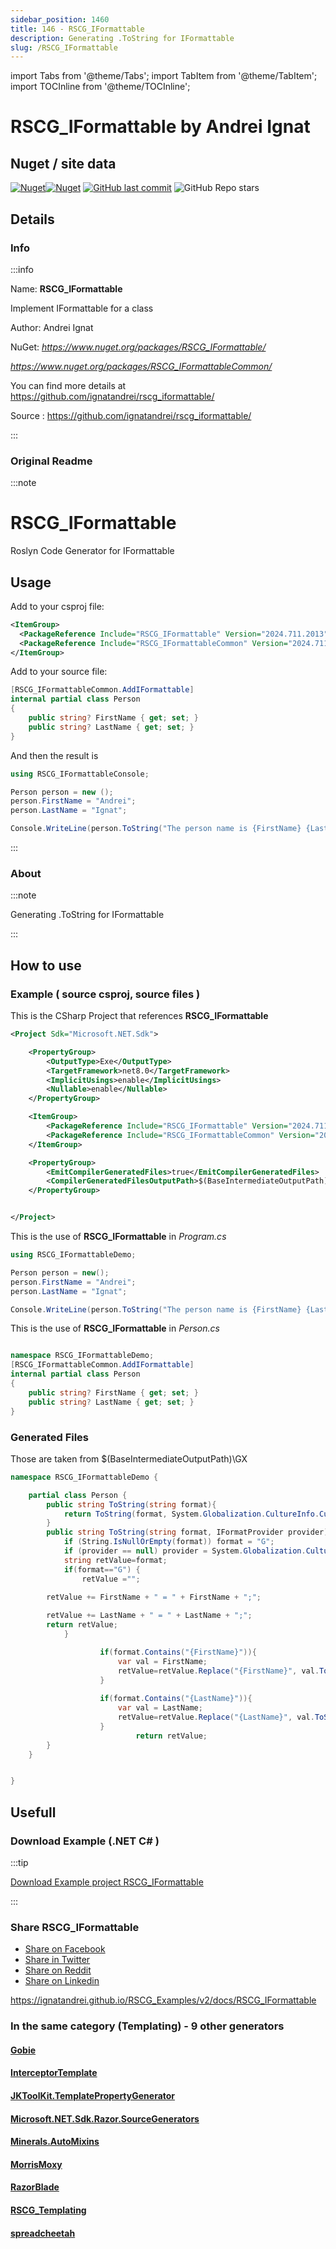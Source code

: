 ```yaml
---
sidebar_position: 1460
title: 146 - RSCG_IFormattable
description: Generating .ToString for IFormattable
slug: /RSCG_IFormattable
---
```

import Tabs from '@theme/Tabs';
import TabItem from '@theme/TabItem';
import TOCInline from '@theme/TOCInline';

# RSCG_IFormattable  by Andrei Ignat


<TOCInline toc={toc}  />

## Nuget / site data
[![Nuget](https://img.shields.io/nuget/dt/RSCG_IFormattable?label=RSCG_IFormattable)](https://www.nuget.org/packages/RSCG_IFormattable/)[![Nuget](https://img.shields.io/nuget/dt/RSCG_IFormattableCommon?label=RSCG_IFormattableCommon)](https://www.nuget.org/packages/RSCG_IFormattableCommon/)
[![GitHub last commit](https://img.shields.io/github/last-commit/ignatandrei/rscg_iformattable?label=updated)](https://github.com/ignatandrei/rscg_iformattable/)
![GitHub Repo stars](https://img.shields.io/github/stars/ignatandrei/rscg_iformattable?style=social)

## Details

### Info
:::info

Name: **RSCG_IFormattable**

Implement IFormattable for a class

Author: Andrei Ignat

NuGet: 
*https://www.nuget.org/packages/RSCG_IFormattable/*   

*https://www.nuget.org/packages/RSCG_IFormattableCommon/*   


You can find more details at https://github.com/ignatandrei/rscg_iformattable/

Source : https://github.com/ignatandrei/rscg_iformattable/

:::

### Original Readme
:::note

# RSCG_IFormattable
Roslyn Code Generator for IFormattable

## Usage
Add to your csproj file:
```xml
<ItemGroup>
  <PackageReference Include="RSCG_IFormattable" Version="2024.711.2013" OutputItemType="Analyzer" ReferenceOutputAssembly="false" />
  <PackageReference Include="RSCG_IFormattableCommon" Version="2024.711.2013" />
</ItemGroup>
```

Add to your source file:
```csharp
[RSCG_IFormattableCommon.AddIFormattable]
internal partial class Person
{
    public string? FirstName { get; set; }
    public string? LastName { get; set; }
}
```

And then the result is 
```csharp
using RSCG_IFormattableConsole;

Person person = new ();
person.FirstName = "Andrei";
person.LastName = "Ignat";

Console.WriteLine(person.ToString("The person name is {FirstName} {LastName}",null));
```



:::

### About
:::note

Generating .ToString for IFormattable


:::

## How to use

### Example ( source csproj, source files )

<Tabs>

<TabItem value="csproj" label="CSharp Project">

This is the CSharp Project that references **RSCG_IFormattable**
```xml showLineNumbers {11}
<Project Sdk="Microsoft.NET.Sdk">

	<PropertyGroup>
		<OutputType>Exe</OutputType>
		<TargetFramework>net8.0</TargetFramework>
		<ImplicitUsings>enable</ImplicitUsings>
		<Nullable>enable</Nullable>
	</PropertyGroup>

	<ItemGroup>
		<PackageReference Include="RSCG_IFormattable" Version="2024.711.2013" OutputItemType="Analyzer" ReferenceOutputAssembly="false" />
		<PackageReference Include="RSCG_IFormattableCommon" Version="2024.711.2013" />
	</ItemGroup>

	<PropertyGroup>
		<EmitCompilerGeneratedFiles>true</EmitCompilerGeneratedFiles>
		<CompilerGeneratedFilesOutputPath>$(BaseIntermediateOutputPath)\GX</CompilerGeneratedFilesOutputPath>
	</PropertyGroup>


</Project>

```

</TabItem>

  <TabItem value="D:\gth\RSCG_Examples\v2\rscg_examples\RSCG_IFormattable\src\RSCG_IFormattableDemo\Program.cs" label="Program.cs" >

  This is the use of **RSCG_IFormattable** in *Program.cs*

```csharp showLineNumbers 
using RSCG_IFormattableDemo;

Person person = new();
person.FirstName = "Andrei";
person.LastName = "Ignat";

Console.WriteLine(person.ToString("The person name is {FirstName} {LastName}"));

```
  </TabItem>

  <TabItem value="D:\gth\RSCG_Examples\v2\rscg_examples\RSCG_IFormattable\src\RSCG_IFormattableDemo\Person.cs" label="Person.cs" >

  This is the use of **RSCG_IFormattable** in *Person.cs*

```csharp showLineNumbers 

namespace RSCG_IFormattableDemo;
[RSCG_IFormattableCommon.AddIFormattable]
internal partial class Person
{
    public string? FirstName { get; set; }
    public string? LastName { get; set; }
}

```
  </TabItem>

</Tabs>

### Generated Files

Those are taken from $(BaseIntermediateOutputPath)\GX

<Tabs>


<TabItem value="D:\gth\RSCG_Examples\v2\rscg_examples\RSCG_IFormattable\src\RSCG_IFormattableDemo\obj\GX\RSCG_IFormattable\RSCG_IFormattable.GeneratorIFormattable\Person.gen.cs" label="Person.gen.cs" >


```csharp showLineNumbers 
namespace RSCG_IFormattableDemo {

    partial class Person {
        public string ToString(string format){
            return ToString(format, System.Globalization.CultureInfo.CurrentCulture);
        }
        public string ToString(string format, IFormatProvider provider) {
            if (String.IsNullOrEmpty(format)) format = "G";
            if (provider == null) provider = System.Globalization.CultureInfo.CurrentCulture;
            string retValue=format;
            if(format=="G") {
                retValue ="";

        retValue += FirstName + " = " + FirstName + ";";
    
        retValue += LastName + " = " + LastName + ";";
        return retValue;
            }

                    if(format.Contains("{FirstName}")){
                        var val = FirstName;
                        retValue=retValue.Replace("{FirstName}", val.ToString());
                    }
                
                    if(format.Contains("{LastName}")){
                        var val = LastName;
                        retValue=retValue.Replace("{LastName}", val.ToString());
                    }
                            return retValue;
        }
    }


}
```

  </TabItem>


</Tabs>

## Usefull

### Download Example (.NET  C# )

:::tip

[Download Example project RSCG_IFormattable ](/sources/RSCG_IFormattable.zip)

:::


### Share RSCG_IFormattable 

<ul>
  <li><a href="https://www.facebook.com/sharer/sharer.php?u=https%3A%2F%2Fignatandrei.github.io%2FRSCG_Examples%2Fv2%2Fdocs%2FRSCG_IFormattable&quote=RSCG_IFormattable" title="Share on Facebook" target="_blank">Share on Facebook</a></li>
  <li><a href="https://twitter.com/intent/tweet?source=https%3A%2F%2Fignatandrei.github.io%2FRSCG_Examples%2Fv2%2Fdocs%2FRSCG_IFormattable&text=RSCG_IFormattable:%20https%3A%2F%2Fignatandrei.github.io%2FRSCG_Examples%2Fv2%2Fdocs%2FRSCG_IFormattable" target="_blank" title="Tweet">Share in Twitter</a></li>
  <li><a href="http://www.reddit.com/submit?url=https%3A%2F%2Fignatandrei.github.io%2FRSCG_Examples%2Fv2%2Fdocs%2FRSCG_IFormattable&title=RSCG_IFormattable" target="_blank" title="Submit to Reddit">Share on Reddit</a></li>
  <li><a href="http://www.linkedin.com/shareArticle?mini=true&url=https%3A%2F%2Fignatandrei.github.io%2FRSCG_Examples%2Fv2%2Fdocs%2FRSCG_IFormattable&title=RSCG_IFormattable&summary=&source=https%3A%2F%2Fignatandrei.github.io%2FRSCG_Examples%2Fv2%2Fdocs%2FRSCG_IFormattable" target="_blank" title="Share on LinkedIn">Share on Linkedin</a></li>
</ul>

https://ignatandrei.github.io/RSCG_Examples/v2/docs/RSCG_IFormattable

### In the same category (Templating) - 9 other generators


#### [Gobie](/docs/Gobie)


#### [InterceptorTemplate](/docs/InterceptorTemplate)


#### [JKToolKit.TemplatePropertyGenerator](/docs/JKToolKit.TemplatePropertyGenerator)


#### [Microsoft.NET.Sdk.Razor.SourceGenerators](/docs/Microsoft.NET.Sdk.Razor.SourceGenerators)


#### [Minerals.AutoMixins](/docs/Minerals.AutoMixins)


#### [MorrisMoxy](/docs/MorrisMoxy)


#### [RazorBlade](/docs/RazorBlade)


#### [RSCG_Templating](/docs/RSCG_Templating)


#### [spreadcheetah](/docs/spreadcheetah)

